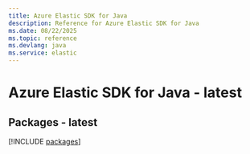 ```yaml
---
title: Azure Elastic SDK for Java
description: Reference for Azure Elastic SDK for Java
ms.date: 08/22/2025
ms.topic: reference
ms.devlang: java
ms.service: elastic
---
```

# Azure Elastic SDK for Java - latest
## Packages - latest
[!INCLUDE [packages](elastic-index.md)]